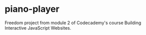 # piano-player
Freedom project from module 2 of Codecademy's course Building Interactive JavaScript Websites.
